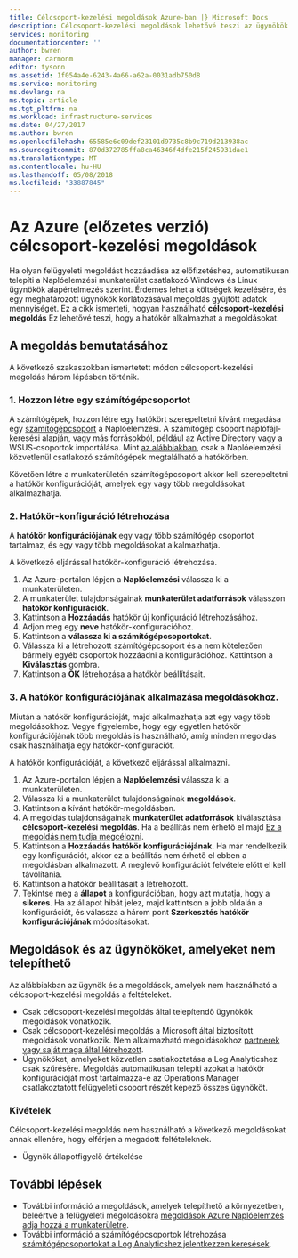 ```yaml
---
title: Célcsoport-kezelési megoldások Azure-ban |} Microsoft Docs
description: Célcsoport-kezelési megoldások lehetővé teszi az ügynökök meghatározott megoldások korlátozza.  Ez a cikk ismerteti, hogyan segítségével hozzon létre egy hatókör konfigurációját, és a megoldáshoz.
services: monitoring
documentationcenter: ''
author: bwren
manager: carmonm
editor: tysonn
ms.assetid: 1f054a4e-6243-4a66-a62a-0031adb750d8
ms.service: monitoring
ms.devlang: na
ms.topic: article
ms.tgt_pltfrm: na
ms.workload: infrastructure-services
ms.date: 04/27/2017
ms.author: bwren
ms.openlocfilehash: 65585e6c09def23101d9735c8b9c719d213938ac
ms.sourcegitcommit: 870d372785ffa8ca46346f4dfe215f245931dae1
ms.translationtype: MT
ms.contentlocale: hu-HU
ms.lasthandoff: 05/08/2018
ms.locfileid: "33887845"
---
```

# <a name="targeting-management-solutions-in-azure-preview"></a>Az Azure (előzetes verzió) célcsoport-kezelési megoldások
Ha olyan felügyeleti megoldást hozzáadása az előfizetéshez, automatikusan telepíti a Naplóelemzési munkaterület csatlakozó Windows és Linux ügynökök alapértelmezés szerint.  Érdemes lehet a költségek kezelésére, és egy meghatározott ügynökök korlátozásával megoldás gyűjtött adatok mennyiségét.  Ez a cikk ismerteti, hogyan használható **célcsoport-kezelési megoldás** Ez lehetővé teszi, hogy a hatókör alkalmazhat a megoldásokat.

## <a name="how-to-target-a-solution"></a>A megoldás bemutatásához
A következő szakaszokban ismertetett módon célcsoport-kezelési megoldás három lépésben történik. 


### <a name="1-create-a-computer-group"></a>1. Hozzon létre egy számítógépcsoportot
A számítógépek, hozzon létre egy hatókört szerepeltetni kívánt megadása egy [számítógépcsoport](../log-analytics/log-analytics-computer-groups.md) a Naplóelemzési.  A számítógép csoport naplófájl-keresési alapján, vagy más forrásokból, például az Active Directory vagy a WSUS-csoportok importálása. Mint [az alábbiakban](#solutions-and-agents-that-cant-be-targeted), csak a Naplóelemzési közvetlenül csatlakozó számítógépek megtalálható a hatókörben.

Követően létre a munkaterületén számítógépcsoport akkor kell szerepeltetni a hatókör konfigurációját, amelyek egy vagy több megoldásokat alkalmazhatja.
 
 
 ### <a name="2-create-a-scope-configuration"></a>2. Hatókör-konfiguráció létrehozása
 A **hatókör konfigurációjának** egy vagy több számítógép csoportot tartalmaz, és egy vagy több megoldásokat alkalmazhatja. 
 
 A következő eljárással hatókör-konfiguráció létrehozása.  

 1. Az Azure-portálon lépjen a **Naplóelemzési** válassza ki a munkaterületen.
 2. A munkaterület tulajdonságainak **munkaterület adatforrások** válasszon **hatókör konfigurációk**.
 3. Kattintson a **Hozzáadás** hatókör új konfiguráció létrehozásához.
 4. Adjon meg egy **neve** hatókör-konfigurációhoz.
 5. Kattintson a **válassza ki a számítógépcsoportokat**.
 6. Válassza ki a létrehozott számítógépcsoport és a nem kötelezően bármely egyéb csoportok hozzáadni a konfigurációhoz.  Kattintson a **Kiválasztás** gombra.  
 6. Kattintson a **OK** létrehozása a hatókör beállításait. 


 ### <a name="3-apply-the-scope-configuration-to-a-solution"></a>3. A hatókör konfigurációjának alkalmazása megoldásokhoz.
Miután a hatókör konfigurációját, majd alkalmazhatja azt egy vagy több megoldásokhoz.  Vegye figyelembe, hogy egy egyetlen hatókör konfigurációjának több megoldás is használható, amíg minden megoldás csak használhatja egy hatókör-konfigurációt.

A hatókör konfigurációját, a következő eljárással alkalmazni.  

 1. Az Azure-portálon lépjen a **Naplóelemzési** válassza ki a munkaterületen.
 2. Válassza ki a munkaterület tulajdonságainak **megoldások**.
 3. Kattintson a kívánt hatókör-megoldásban.
 4. A megoldás tulajdonságainak **munkaterület adatforrások** kiválasztása **célcsoport-kezelési megoldás**.  Ha a beállítás nem érhető el majd [Ez a megoldás nem tudja megcélozni](#solutions-and-agents-that-cant-be-targeted).
 5. Kattintson a **Hozzáadás hatókör konfigurációjának**.  Ha már rendelkezik egy konfigurációt, akkor ez a beállítás nem érhető el ebben a megoldásban alkalmazott.  A meglévő konfigurációt felvétele előtt el kell távolítania.
 6. Kattintson a hatókör beállításait a létrehozott.
 7. Tekintse meg a **állapot** a konfigurációban, hogy azt mutatja, hogy a **sikeres**.  Ha az állapot hibát jelez, majd kattintson a jobb oldalán a konfigurációt, és válassza a három pont **Szerkesztés hatókör konfigurációjának** módosításokat.

## <a name="solutions-and-agents-that-cant-be-targeted"></a>Megoldások és az ügynököket, amelyeket nem telepíthető
Az alábbiakban az ügynök és a megoldások, amelyek nem használható a célcsoport-kezelési megoldás a feltételeket.

- Csak célcsoport-kezelési megoldás által telepítendő ügynökök megoldások vonatkozik.
- Csak célcsoport-kezelési megoldás a Microsoft által biztosított megoldások vonatkozik.  Nem alkalmazható megoldásokhoz [partnerek vagy saját maga által létrehozott](monitoring-solutions-creating.md).
- Ügynököket, amelyeket közvetlen csatlakoztatása a Log Analyticshez csak szűrésére.  Megoldás automatikusan telepíti azokat a hatókör konfigurációját most tartalmazza-e az Operations Manager csatlakoztatott felügyeleti csoport részét képező összes ügynököt.

### <a name="exceptions"></a>Kivételek
Célcsoport-kezelési megoldás nem használható a következő megoldásokat annak ellenére, hogy elférjen a megadott feltételeknek.

- Ügynök állapotfigyelő értékelése

## <a name="next-steps"></a>További lépések
- További információ a megoldások, amelyek telepíthető a környezetben, beleértve a felügyeleti megoldásokra [megoldások Azure Naplóelemzés adja hozzá a munkaterületre](../log-analytics/log-analytics-add-solutions.md).
- További információ a számítógépcsoportok létrehozása [számítógépcsoportokat a Log Analyticshez jelentkezzen keresések](../log-analytics/log-analytics-computer-groups.md).